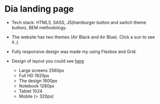 # Dia landing page
- Tech stack: HTML5, SASS, JS(hamburger button and switch theme button), BEM methodology.
- The website has two themes (Air Black and Air Blue). Click a sun to see it ;)
- Fully responsive design was made my using Flexbox and Grid.
- Design of layout you could see [here](https://www.figma.com/file/vhfzZ7SqWGkMGd5iCDdBCy/Dia-New?node-id=0%3A1)

  - Large screens 2560px
  - Full HD 1920px
  - The design 1600px
  - Notebook 1280px
  - Tablet 1024
  - Mobile (> 320px)
